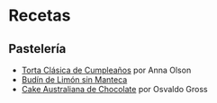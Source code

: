 # Recetas

## Pastelería

* [Torta Clásica de Cumpleaños](pasteleria/torta_anna_olson.md) por Anna Olson
* [Budín de Limón sin Manteca](pasteleria/budin_limon_sin_manteca.md)
* [Cake Australiana de Chocolate](pasteleria/cake_chocolate.md) por Osvaldo Gross
